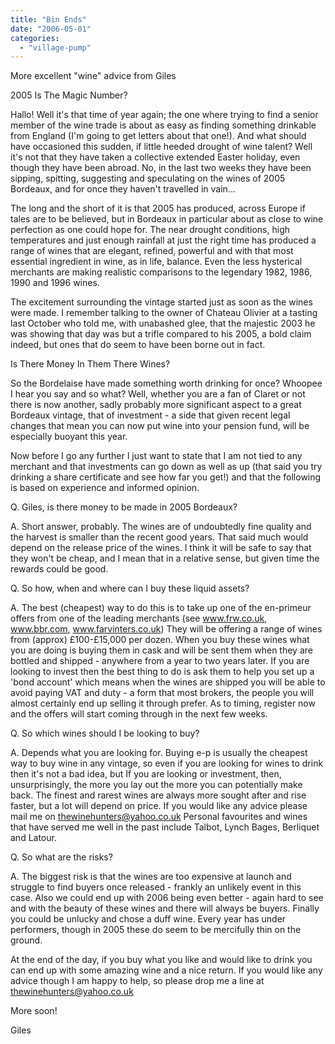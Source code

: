 ```yaml
---
title: "Bin Ends"
date: "2006-05-01"
categories: 
  - "village-pump"
---
```


More excellent "wine" advice from Giles

2005 Is The Magic Number?

Hallo! Well it's that time of year again; the one where trying to find a senior member of the wine trade is about as easy as finding something drinkable from England (I'm going to get letters about that one!). And what should have occasioned this sudden, if little heeded drought of wine talent? Well it's not that they have taken a collective extended Easter holiday, even though they have been abroad. No, in the last two weeks they have been sipping, spitting, suggesting and speculating on the wines of 2005 Bordeaux, and for once they haven't travelled in vain...

The long and the short of it is that 2005 has produced, across Europe if tales are to be believed, but in Bordeaux in particular about as close to wine perfection as one could hope for. The near drought conditions, high temperatures and just enough rainfall at just the right time has produced a range of wines that are elegant, refined, powerful and with that most essential ingredient in wine, as in life, balance. Even the less hysterical merchants are making realistic comparisons to the legendary 1982, 1986, 1990 and 1996 wines.

The excitement surrounding the vintage started just as soon as the wines were made. I remember talking to the owner of Chateau Olivier at a tasting last October who told me, with unabashed glee, that the majestic 2003 he was showing that day was but a trifle compared to his 2005, a bold claim indeed, but ones that do seem to have been borne out in fact.

Is There Money In Them There Wines?

So the Bordelaise have made something worth drinking for once? Whoopee I hear you say and so what? Well, whether you are a fan of Claret or not there is now another, sadly probably more significant aspect to a great Bordeaux vintage, that of investment - a side that given recent legal changes that mean you can now put wine into your pension fund, will be especially buoyant this year.

Now before I go any further I just want to state that I am not tied to any merchant and that investments can go down as well as up (that said you try drinking a share certificate and see how far you get!) and that the following is based on experience and informed opinion.

Q. Giles, is there money to be made in 2005 Bordeaux?

A. Short answer, probably. The wines are of undoubtedly fine quality and the harvest is smaller than the recent good years. That said much would depend on the release price of the wines. I think it will be safe to say that they won't be cheap, and I mean that in a relative sense, but given time the rewards could be good.

Q. So how, when and where can I buy these liquid assets?

A. The best (cheapest) way to do this is to take up one of the en-primeur offers from one of the leading merchants (see www.frw.co.uk, www.bbr.com, www.farvinters.co.uk) They will be offering a range of wines from (approx) £100-£15,000 per dozen. When you buy these wines what you are doing is buying them in cask and will be sent them when they are bottled and shipped - anywhere from a year to two years later. If you are looking to invest then the best thing to do is ask them to help you set up a 'bond account' which means when the wines are shipped you will be able to avoid paying VAT and duty - a form that most brokers, the people you will almost certainly end up selling it through prefer. As to timing, register now and the offers will start coming through in the next few weeks.

Q. So which wines should I be looking to buy?

A. Depends what you are looking for. Buying e-p is usually the cheapest way to buy wine in any vintage, so even if you are looking for wines to drink then it's not a bad idea, but If you are looking or investment, then, unsurprisingly, the more you lay out the more you can potentially make back. The finest and rarest wines are always more sought after and rise faster, but a lot will depend on price. If you would like any advice please mail me on thewinehunters@yahoo.co.uk Personal favourites and wines that have served me well in the past include Talbot, Lynch Bages, Berliquet and Latour.

Q. So what are the risks?

A. The biggest risk is that the wines are too expensive at launch and struggle to find buyers once released - frankly an unlikely event in this case. Also we could end up with 2006 being even better - again hard to see and with the beauty of these wines and there will always be buyers. Finally you could be unlucky and chose a duff wine. Every year has under performers, though in 2005 these do seem to be mercifully thin on the ground.

At the end of the day, if you buy what you like and would like to drink you can end up with some amazing wine and a nice return. If you would like any advice though I am happy to help, so please drop me a line at thewinehunters@yahoo.co.uk

More soon!

Giles
